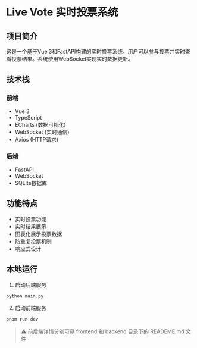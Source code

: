 # Live Vote 实时投票系统

## 项目简介
这是一个基于Vue 3和FastAPI构建的实时投票系统。用户可以参与投票并实时查看投票结果。系统使用WebSocket实现实时数据更新。

## 技术栈
### 前端
- Vue 3
- TypeScript
- ECharts (数据可视化)
- WebSocket (实时通信)
- Axios (HTTP请求)

### 后端
- FastAPI
- WebSocket
- SQLite数据库

## 功能特点
- 实时投票功能
- 实时结果展示
- 图表化展示投票数据
- 防重复投票机制
- 响应式设计

## 本地运行
1. 启动后端服务
```bash
python main.py
```

2. 启动前端服务
```bash
pnpm run dev
```


> ⚠️ 前后端详情分别可见 frontend 和 backend 目录下的 READEME.md 文件
